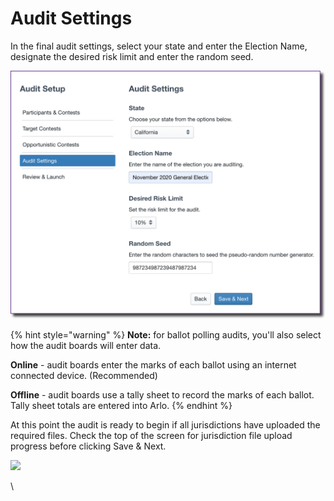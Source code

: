 # Audit Settings

In the final audit settings, select your state and enter the Election Name, designate the desired risk limit and enter the random seed.&#x20;

![](<../../.gitbook/assets/image (41).png>)

{% hint style="warning" %}
**Note:** for ballot polling audits, you'll also select how the audit boards will enter data.&#x20;

**Online** -  audit boards enter the marks of each ballot using an internet connected device. (Recommended)

**Offline** -  audit boards use a tally sheet to record the marks of each ballot. Tally sheet totals are entered into Arlo.&#x20;
{% endhint %}

At this point the audit is ready to begin if all jurisdictions have uploaded the required files. Check the top of the screen for jurisdiction file upload progress before clicking Save & Next.

![](https://lh6.googleusercontent.com/zy62ENs9qcr5EMVGN9uERshwBhpAryMk83eEKTRjkSabVxtBjsLZE75dKHXd2j7BLYxeZH4Ss3s7ZTlTVWKVIyQA6XUkrbB5Ucrc2bxz\_CUtAo4ofuySujY0KMZsBfiZ8LiPgh4a)

\
